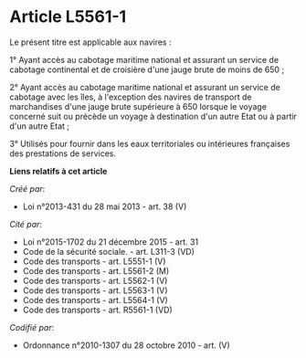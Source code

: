 # Article L5561-1

Le présent titre est applicable aux navires : 

1° Ayant accès au cabotage maritime national et assurant un service de cabotage continental et de croisière d'une jauge brute
de moins de 650 ; 

2° Ayant accès au cabotage maritime national et assurant un service de cabotage avec les îles, à l'exception des navires de
transport de marchandises d'une jauge brute supérieure à 650 lorsque le voyage concerné suit ou précède un voyage à
destination d'un autre Etat ou à partir d'un autre Etat ; 

3° Utilisés pour fournir dans les eaux territoriales ou intérieures françaises des prestations de services.

**Liens relatifs à cet article**

_Créé par_:

  - Loi n°2013-431 du 28 mai 2013 - art. 38 (V)

_Cité par_:

  - Loi n°2015-1702 du 21 décembre 2015 - art. 31
  - Code de la sécurité sociale. - art. L311-3 (VD)
  - Code des transports - art. L5551-1 (V)
  - Code des transports - art. L5561-2 (M)
  - Code des transports - art. L5562-1 (V)
  - Code des transports - art. L5563-1 (V)
  - Code des transports - art. L5564-1 (V)
  - Code des transports - art. R5561-1 (VD)

_Codifié par_:

  - Ordonnance n°2010-1307 du 28 octobre 2010 - art. (V)
